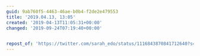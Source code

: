 ```yaml
---
guid: 9ab760f5-4463-46ae-b0b4-f2de2e479553
title: '2019.04.13, 13:05'
created: '2019-04-13T11:05:31+00:00'
changed: '2019-09-24T07:19:40+00:00'


repost_of: 'https://twitter.com/sarah_edo/status/1116843870841712640?s=19'
---
```


